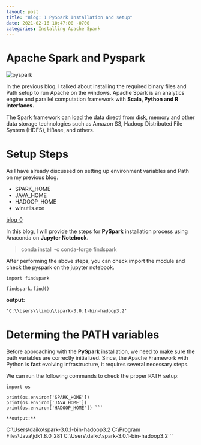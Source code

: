 ```yaml
---
layout: post
title: "Blog: 1 PySpark Installation and setup"
date: 2021-02-16 10:47:00 -0700
categories: Installing Apache Spark
---
```


# Apache Spark and Pyspark

![pyspark](/assets/images/spring_21/blog_1/pyspark.png)

In the previous blog, I talked about installing the required binary files and Path setup to run Apache on the 
windows. Apache Spark is an analytics engine and parallel computation framework with **Scala, Python and R 
interfaces.**

The Spark framework can load the data directl from disk, memory and other data storage technologies such as 
Amazon S3, Hadoop Distributed File System (HDFS), HBase, and others.


# Setup Steps

As I have already discussed on setting up environment variables and Path on my previous blog. 

* SPARK_HOME
* JAVA_HOME
* HADOOP_HOME
* winutils.exe

[blog_0](https://github.com/sagarlimbu0/sagarlimbu0.github.io/blob/master/docs/_posts/sp21/2021-02-07-blog-1.md)

In this blog, I will provide the steps for **PySpark** installation process using Anaconda on **Jupyter Notebook.**

> conda install -c conda-forge findspark

After performing the above steps, you can check import the module and check the pyspark on the jupyter notebook.

```
import findspark

findspark.find()

```
**output:**

```
'C:\\Users\\limbu\\spark-3.0.1-bin-hadoop3.2'
```

# Determing the PATH variables

Before approaching with the **PySpark** installation, we need to make sure the path variables are correctly initialized.
Since, the Apache Framework with Python is **fast** evolving infrastructure, it requires several necessary steps.

We can run the following commands to check the proper PATH setup:

```
import os

print(os.environ['SPARK_HOME'])
print(os.environ['JAVA_HOME'])
print(os.environ['HADOOP_HOME']) ```

**output:**

```
C:\Users\daiko\spark-3.0.1-bin-hadoop3.2
C:\Program Files\Java\jdk1.8.0_281
C:\Users\daiko\spark-3.0.1-bin-hadoop3.2```




